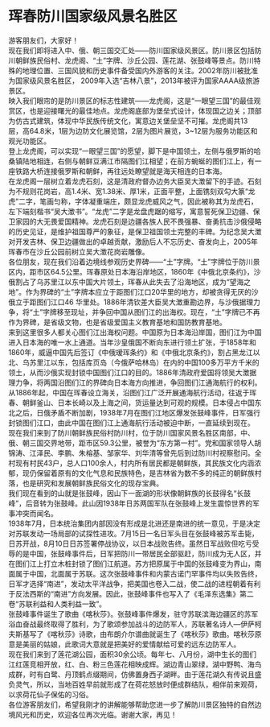 # 珲春防川国家级风景名胜区  
游客朋友们，大家好！  
现在我们即将进入中、俄、朝三国交汇处——防川国家级风景区。防川景区包括防川朝鲜族民俗村、龙虎阁、“土”字牌、沙丘公园、莲花湖、张鼓峰等景点。防川特殊的地理位置、三国风貌和历史事件备受国内外游客的关注。2002年防川被批准为国家级风景名胜区， 2009年入选“吉林八景”，2013年被评为国家AAAA级旅游景区。  
映入我们眼帘的是防川景区的标志性建筑——龙虎阁，这是“一眼望三国”的最佳观赏区，也是迎接曙光的最佳地点。龙虎阁底部为堡垒式设计，体现国之边关；顶部为仿古式建筑，体现中华民族传统文化，寓意边关堡垒坚不可摧。龙虎阁共13层，高64.8米，1层为边防文化展览馆，2层为图片展览，3~12层为服务功能区和观光功能区。  
登上龙虎阁，可以实现“一眼望三国”的愿望，脚下是中国领土，左侧与俄罗斯的哈桑镇陆地相连，右侧与朝鲜豆满江市隔图们江相望；在前方蜿蜒的图们江上，有一座铁路大桥连接俄罗斯和朝鲜，再往远处瞭望就是海天相连的日本海。  
在龙虎阁一层树立着龙虎石刻，这是清政府督办边务大臣吴大澂留下的手迹。石刻为不规则花岗岩，高1.4米、宽1.38米、厚1米，正面平整，上面镌刻双勾大篆“龙虎”二字，笔画匀称，字体凝重端庄，颇显龙虎威风之气，因此被称其为龙虎石，左下端刻楷书“吴大澂书”。“龙虎”二字是龙盘虎踞的缩写，寓意誓死保卫边疆、保卫家园的大无畏爱国精神。龙虎石刻是边疆各族人民不畏强暴、奋勇抗击沙俄侵略的历史见证，是维护祖国尊严的象征，是保卫祖国领土完整的丰碑。为纪念吴大澂对开发吉林、保卫边疆做出的卓越贡献，激励后人不忘历史、奋发向上，2005年珲春市在沙丘公园前树立吴大澂花岗岩雕像。  
各位朋友，现在我们沿着边境线参观历史界碑——“土”字牌。“土”字牌位于防川景区内，距市区64.5公里。珲春原处日本海沿岸地区，1860年《中俄北京条约》，沙俄割占了乌苏里江以东中国大片领土，珲春从此失去了沿海地区，成为“望海之地”。作为界碑的“土”字牌本应立于距图们江口20华里的地方，却被贪得无厌的沙俄立于距图们江口46 华里处。1886年清钦差大臣吴大澂重勘边界，与沙俄据理力争，将“土”字牌移至现址，并争回中国从图们江的出海权。现在，“土”字牌已不再作为界碑，是省级文物，也是省级爱国主义教育基地和国防教育基地。  
来到这里很多人都关心图们江出海权问题。中国原为日本海沿岸国，图们江为中国进入日本海的唯一水上通道。当年沙皇俄国不断向东进行领土扩张，于1858年和1860年，威逼中国先后签订《中俄瑷珲条约》和《中俄北京条约》，割占黑龙江以北、乌苏里江以东，包括库页岛（今俄萨哈林岛）在内的中国100多万平方千米的领土，从而沙俄实现封锁中国图们江口的目的。1886年清政府爱国将领吴大澂据理力争，将两国沿图们江的界碑向日本海方向推进，争回图们江通海航行的权利。从1886年起，中国在珲春设立海关，沿图们江广泛开展通海航行活动，往返于珲春、朝鲜釜山、日本长崎以及上海之间，货运量达到可观的规模。日本侵占中国东北之后，日俄矛盾不断加剧，1938年7月在图们江地区爆发张鼓峰事件，日军强行封锁图们江口，由此中国在图们江上通海航行活动被迫中断，一直延续到现在。  
现在我们来到了防川朝鲜族民俗村防川村，位于防川国家风景名胜区南部，中、俄、朝三国交界地带，距市区59.3公里，被誉为“东方第一村”。党和国家领导人胡锦涛、江泽民、李鹏、朱榕基、邹家华、刘华清等曾先后到过防川村视察慰问。全村现有村民43户，总人口100余人，村内所有居民都是朝鲜族，其民族文化内涵浓郁，现仍保留着原有的文化气息和民族特色，是吉林省为数不多的纯正的朝鲜族村落，也是研究和发展朝鲜族民俗文化的现存宝典。  
我们现在看到的山就是张鼓峰，因山下一面湖的形状像朝鲜族的长鼓得名“长鼓峰”，后音转为张鼓峰。此山因1938年日苏两国军队在张鼓峰上发生震惊世界的军事冲突而闻名。  
1938年7月，日本统治集团内部因没有形成是北进还是南进的统一意见，于是决定对苏联发动一场局部的试探性进攻。7月15日一名日军头目在张鼓峰被苏军击毙，日苏开战，8月10日日苏签署停战协议，以日本战败告终。虽然日军战败但吃亏受辱的是中国，张鼓峰事件后，日军把防川一带居民全部驱赶，防川成为无人区，并在图们江上打立木桩封锁了图们江航道。苏方把原属于中国的张鼓峰变为界山，南面属于中国，北面属于苏联。这次张鼓峰事件和内蒙古诺门罕事件均以失败告终，日军才选择“南进”，发动太平洋战争，把美国也卷入二战，使二战的进程朝着有利于反法西斯的“南进”方向发展。因此，张鼓峰事件也写入了《毛泽东选集》第二卷“苏联利益和人类利益一致”。  
张鼓峰事件诞生了歌曲《喀秋莎》。张鼓峰事件爆发，驻守苏联滨海边疆区的苏军浴血奋战最终取得了胜利，为了歌颂参加战斗的边防军人，苏联著名诗人—伊萨柯夫斯基写了《喀秋莎》诗歌，由布朗介尔谱曲就诞生了《喀秋莎》歌曲。喀秋莎原意是美丽的姑娘，此歌词大意就是把美好的爱情献给可爱的远东边防军人。  
现在我们来到了莲花湖公园，面积30余公顷。每年七、八月份，湖中生长的图们江红莲竞相开放，红、白、粉三色莲花相映成辉。湖边青山翠绿，湖中野鸭、海鸟成群，时有白鹭、丹顶鹤点缀期间，仿佛置身西子湖畔。由于莲花湖久有传说且盛负灵气，所以，当地百姓早前就形成了在荷花怒放时便成群结队，相伴前来观荷，以求荷花仙子保佑的习俗。  
各位游客朋友们，希望我刚才的讲解能够帮助您进一步了解防川景区独特的自然边境风光和历史，欢迎各位再次光临。谢谢大家，再见！  
